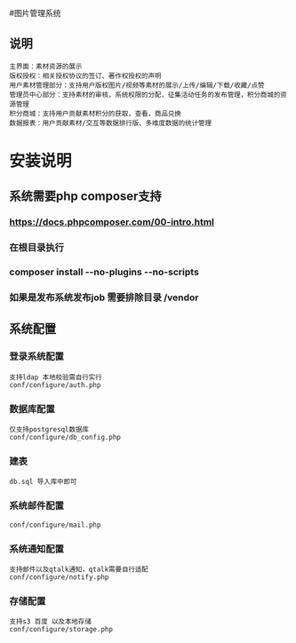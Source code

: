#图片管理系统

## 说明
```
主界面：素材资源的展示
版权授权：相关授权协议的签订、著作权授权的声明
用户素材管理部分：支持用户版权图片/视频等素材的展示/上传/编辑/下载/收藏/点赞
管理员中心部分：支持素材的审核，系统权限的分配，征集活动任务的发布管理，积分商城的资源管理
积分商城：支持用户贡献素材积分的获取，查看，商品兑换
数据报表：用户贡献素材/交互等数据排行版、多维度数据的统计管理
```
# 安装说明
## 系统需要php composer支持
### https://docs.phpcomposer.com/00-intro.html 
### 在根目录执行 
###  composer install --no-plugins --no-scripts
### 如果是发布系统发布job 需要排除目录 /vendor

## 系统配置

### 登录系统配置
```
支持ldap 本地校验需自行实行
conf/configure/auth.php
```
### 数据库配置
```
仅支持postgresql数据库
conf/configure/db_config.php
```
### 建表
```
db.sql 导入库中即可
```

### 系统邮件配置
```
conf/configure/mail.php
```
### 系统通知配置
```
支持邮件以及qtalk通知，qtalk需要自行适配
conf/configure/notify.php
```
### 存储配置
```
支持s3 百度 以及本地存储
conf/configure/storage.php
```

